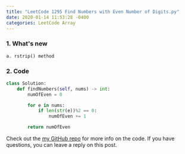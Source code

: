 ```yaml
---
title: "LeetCode 1295 Find Numbers with Even Number of Digits.py"
date: 2020-01-14 11:53:28 -0400
categories: LeetCode Array
---
```


### 1. What's new
    a. rstrip() method

### 2. Code
```python
class Solution:
    def findNumbers(self, nums) -> int:
        numOfEven = 0

        for e in nums:
            if len(str(e))%2 == 0:
                numOfEven += 1

        return numOfEven
```

Check out the [my GitHub repo][hyuk-gh] for more info on the code. If you have questions, you can leave a reply on this post.  

[hyuk-gh]:   https://github.com/dlgur1994/StudyAlgorithms/tree/master/leetcode
